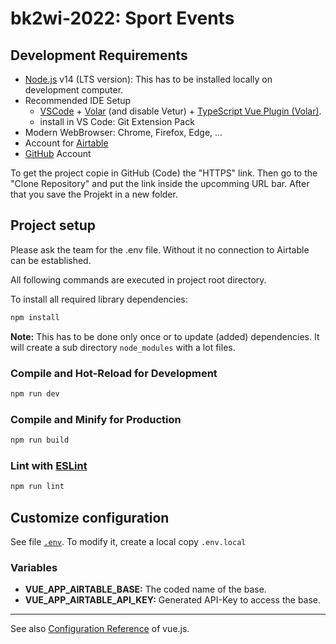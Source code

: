 # bk2wi-2022: Sport Events


## Development Requirements

* [Node.js](https://nodejs.org/en/) v14 (LTS version): This has to be installed locally on development computer.
* Recommended IDE Setup
  * [VSCode](https://code.visualstudio.com/) + [Volar](https://marketplace.visualstudio.com/items?itemName=Vue.volar) (and disable Vetur) + [TypeScript Vue Plugin (Volar)](https://marketplace.visualstudio.com/items?itemName=Vue.vscode-typescript-vue-plugin).
  * install in VS Code: Git Extension Pack
* Modern WebBrowser: Chrome, Firefox, Edge, ...
* Account for [Airtable](https://www.airtable.com)
* [GitHub](https://github.com) Account

To get the project copie in GitHub (Code) the "HTTPS" link.
Then go to the "Clone Repository" and put the link inside the upcomming URL bar.
After that you save the Projekt in a new folder.

## Project setup

Please ask the team for the .env file. Without it no connection to Airtable can be established.



All following commands are executed in project root directory.

To install all required library dependencies:

```sh
npm install
```

**Note:** This has to be done only once or to update (added) dependencies. It will create a sub directory `node_modules` with a lot files.

### Compile and Hot-Reload for Development

```sh
npm run dev
```

### Compile and Minify for Production

```sh
npm run build
```

### Lint with [ESLint](https://eslint.org/)

```sh
npm run lint
```

## Customize configuration

See file [`.env`](.env). To modify it, create a local copy `.env.local`

### Variables

* **VUE_APP_AIRTABLE_BASE:** The coded name of the base.
* **VUE_APP_AIRTABLE_API_KEY:** Generated API-Key to access the base.

---

See also [Configuration Reference](https://cli.vuejs.org/config/) of vue.js.
